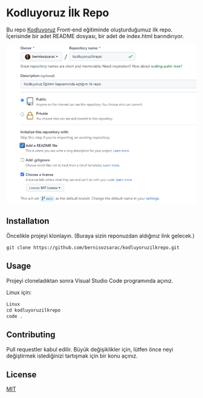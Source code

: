 # **Kodluyoruz İlk Repo**

Bu repo [Kodluyoruz](https://kodluyoruz.org) Front-end eğitiminde oluşturduğumuz ilk repo. İçerisinde bir adet README dosyası, bir adet de index.html barındırıyor.

![resim](resim.PNG)

## **Installatıon**

Öncelikle projeyi klonlayın. (Buraya sizin reponuzdan aldığınız link gelecek.)

```
git clone https://github.com/bernisozsarac/kodluyoruzilkrepo.git
```

## **Usage**

Projeyi cloneladıktan sonra Visual Studio Code programında açınız.

Linux için:

```
Linux 
cd kodluyoruzilkrepo
code .
```

## Contributing

Pull requestler kabul edilir. Büyük değişiklikler için, lütfen önce neyi değiştirmek istediğinizi tartışmak için bir konu açınız.

## License

[MIT](https://choosealicense.com/licenses/mit/)

